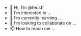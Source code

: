 - 👋 Hi, I’m @feusfr
- 👀 I’m interested in ...
- 🌱 I’m currently learning ...
- 💞️ I’m looking to collaborate on ...
- 📫 How to reach me ...

<!---
feusfr/feusfr is a ✨ special ✨ repository because its `README.md` (this file) appears on your GitHub profile.
You can click the Preview link to take a look at your changes.
--->
